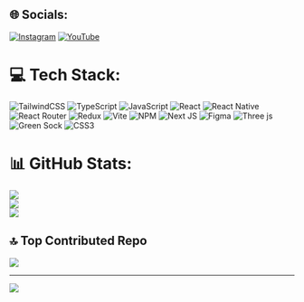 
## 🌐 Socials:
[![Instagram](https://img.shields.io/badge/Instagram-%23E4405F.svg?logo=Instagram&logoColor=white)](https://instagram.com/kkodz_ig) [![YouTube](https://img.shields.io/badge/YouTube-%23FF0000.svg?logo=YouTube&logoColor=white)](https://youtube.com/@ksgkodz) 

# 💻 Tech Stack:
![TailwindCSS](https://img.shields.io/badge/tailwindcss-%2338B2AC.svg?style=plastic&logo=tailwind-css&logoColor=white) ![TypeScript](https://img.shields.io/badge/typescript-%23007ACC.svg?style=plastic&logo=typescript&logoColor=white) ![JavaScript](https://img.shields.io/badge/javascript-%23323330.svg?style=plastic&logo=javascript&logoColor=%23F7DF1E) ![React](https://img.shields.io/badge/react-%2320232a.svg?style=plastic&logo=react&logoColor=%2361DAFB) ![React Native](https://img.shields.io/badge/react_native-%2320232a.svg?style=plastic&logo=react&logoColor=%2361DAFB) ![React Router](https://img.shields.io/badge/React_Router-CA4245?style=plastic&logo=react-router&logoColor=white) ![Redux](https://img.shields.io/badge/redux-%23593d88.svg?style=plastic&logo=redux&logoColor=white) ![Vite](https://img.shields.io/badge/vite-%23646CFF.svg?style=plastic&logo=vite&logoColor=white) ![NPM](https://img.shields.io/badge/NPM-%23CB3837.svg?style=plastic&logo=npm&logoColor=white) ![Next JS](https://img.shields.io/badge/Next-black?style=plastic&logo=next.js&logoColor=white) ![Figma](https://img.shields.io/badge/figma-%23F24E1E.svg?style=plastic&logo=figma&logoColor=white) ![Three js](https://img.shields.io/badge/threejs-black?style=plastic&logo=three.js&logoColor=white) ![Green Sock](https://img.shields.io/badge/green%20sock-88CE02?style=plastic&logo=greensock&logoColor=white) ![CSS3](https://img.shields.io/badge/css3-%231572B6.svg?style=plastic&logo=css3&logoColor=white)
# 📊 GitHub Stats:
![](https://github-readme-stats.vercel.app/api?username=ksgkodz&theme=aura_dark&hide_border=true&include_all_commits=true&count_private=false)<br/>
![](https://nirzak-streak-stats.vercel.app/?user=ksgkodz&theme=aura_dark&hide_border=true)<br/>
![](https://github-readme-stats.vercel.app/api/top-langs/?username=ksgkodz&theme=aura_dark&hide_border=true&include_all_commits=true&count_private=false&layout=compact)

## 🔝 Top Contributed Repo
![](https://github-contributor-stats.vercel.app/api?username=ksgkodz&limit=5&theme=codeSTACKr&combine_all_yearly_contributions=true)

---
[![](https://visitcount.itsvg.in/api?id=ksgkodz&icon=8&color=11)](https://visitcount.itsvg.in)

<!-- Proudly created with GPRM ( https://gprm.itsvg.in ) -->
